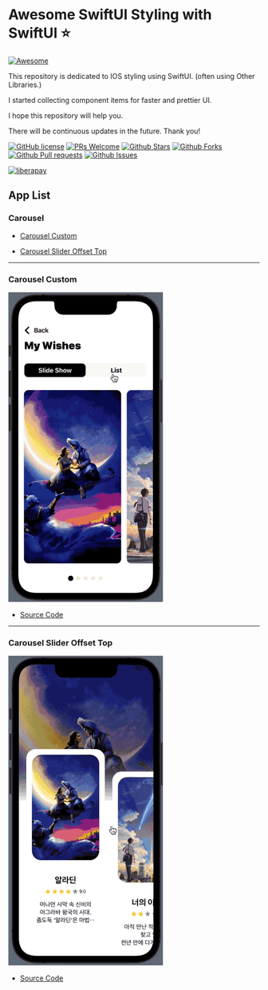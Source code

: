 # Awesome SwiftUI Styling with SwiftUI ⭐️

[![Awesome](https://cdn.rawgit.com/sindresorhus/awesome/d7305f38d29fed78fa85652e3a63e154dd8e8829/media/badge.svg)](https://github.com/Dev-JeromeBaek/awesome-swiftui-styling)

This repository is dedicated to IOS styling using SwiftUI. (often using Other Libraries.)

I started collecting component items for faster and prettier UI.

I hope this repository will help you.

There will be continuous updates in the future. Thank you!

[![GitHub license](https://img.shields.io/badge/license-MIT-blue.svg)](https://github.com/Dev-JeromeBaek/awesome-swiftui-styling/blob/master/LICENSE)
[![PRs Welcome](https://img.shields.io/badge/PRs-welcome-brightgreen.svg)](https://github.com/Dev-JeromeBaek/awesome-swiftui-styling/pulls)
[![Github Stars](https://img.shields.io/github/stars/Dev-JeromeBaek/awesome-swiftui-styling.svg?color=ff69b4)](https://github.com/Dev-JeromeBaek/awesome-swiftui-styling/stars)
[![Github Forks](https://img.shields.io/github/forks/Dev-JeromeBaek/awesome-swiftui-styling.svg?color=important)](https://github.com/Dev-JeromeBaek/awesome-swiftui-styling/forks)
[![Github Pull requests](https://img.shields.io/github/issues-pr/Dev-JeromeBaek/awesome-swiftui-styling.svg?color=blueviolet)](https://github.com/Dev-JeromeBaek/awesome-swiftui-styling/pulls)
[![Github Issues](https://img.shields.io/github/issues/Dev-JeromeBaek/awesome-swiftui-styling.svg?color=yellow)](https://github.com/Dev-JeromeBaek/awesome-swiftui-styling/issues)

<!--
[![Hits](https://hits.seeyoufarm.com/api/count/incr/badge.svg?url=https%3A%2F%2Fgithub.com%2FDev-Jeromebaek%2Fawesome-swiftui-styling&count_bg=%2379C83D&title_bg=%23555555&icon=tinder.svg&icon_color=%23EF652E&title=hits&edge_flat=false)](https://hits.seeyoufarm.com) -->

<!-- [![CII Best Practices](https://bestpractices.coreinfrastructure.org/projects/3424/badge)](https://bestpractices.coreinfrastructure.org/projects/3424) -->

[![liberapay](https://liberapay.com/assets/widgets/donate.svg)](https://liberapay.com/SeungYeob/donate)

<!-- [![opensollective](https://opencollective.com/awesome-swiftui-styling/tiers/sponsors.svg?avatarHeight=48)](https://opencollective.com/awesome-swiftui-styling) -->

## App List

### Carousel

- [Carousel Custom](#carousel-custom)

- [Carousel Slider Offset Top](#carousel-slider-offset-top)

---

### Carousel Custom
![Edit [SwiftUI] Carousel Custom Form](./_gifs/carousel/carousel_custom.gif)

- [Source Code](https://github.com/Dev-JeromeBaek/awesome-swiftui-styling/tree/master/Carousel/Carousel_Custom)
<!-- [![View Source Code](./_icons/icons8-code-26.png)](https://github.com/Dev-JeromeBaek/awesome-swiftui-styling/tree/master/Carousel/Carousel_Custom)
 -->
---

### Carousel Slider Offset Top
![Edit [SwiftUI] Carousel Custom Form](./_gifs/carousel/carousel_slider_offset_top.gif)

- [Source Code](https://github.com/Dev-JeromeBaek/awesome-swiftui-styling/tree/master/Carousel/Carousel_Slider_Offset_Top)

